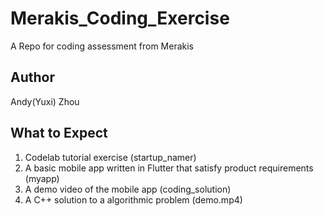 # Merakis_Coding_Exercise
A Repo for coding assessment from Merakis

## Author
Andy(Yuxi) Zhou

## What to Expect
1. Codelab tutorial exercise (startup_namer)
2. A basic mobile app written in Flutter that satisfy product requirements (myapp)
3. A demo video of the mobile app (coding_solution)
4. A C++ solution to a algorithmic problem (demo.mp4)
